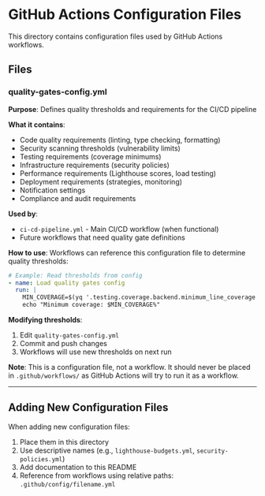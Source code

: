 # GitHub Actions Configuration Files

This directory contains configuration files used by GitHub Actions workflows.

## Files

### quality-gates-config.yml

**Purpose**: Defines quality thresholds and requirements for the CI/CD pipeline

**What it contains**:
- Code quality requirements (linting, type checking, formatting)
- Security scanning thresholds (vulnerability limits)
- Testing requirements (coverage minimums)
- Infrastructure requirements (security policies)
- Performance requirements (Lighthouse scores, load testing)
- Deployment requirements (strategies, monitoring)
- Notification settings
- Compliance and audit requirements

**Used by**:
- `ci-cd-pipeline.yml` - Main CI/CD workflow (when functional)
- Future workflows that need quality gate definitions

**How to use**:
Workflows can reference this configuration file to determine quality thresholds:

```yaml
# Example: Read thresholds from config
- name: Load quality gates config
  run: |
    MIN_COVERAGE=$(yq '.testing.coverage.backend.minimum_line_coverage' .github/config/quality-gates-config.yml)
    echo "Minimum coverage: $MIN_COVERAGE%"
```

**Modifying thresholds**:
1. Edit `quality-gates-config.yml`
2. Commit and push changes
3. Workflows will use new thresholds on next run

**Note**: This is a configuration file, not a workflow. It should never be placed in `.github/workflows/` as GitHub Actions will try to run it as a workflow.

---

## Adding New Configuration Files

When adding new configuration files:
1. Place them in this directory
2. Use descriptive names (e.g., `lighthouse-budgets.yml`, `security-policies.yml`)
3. Add documentation to this README
4. Reference from workflows using relative paths: `.github/config/filename.yml`
